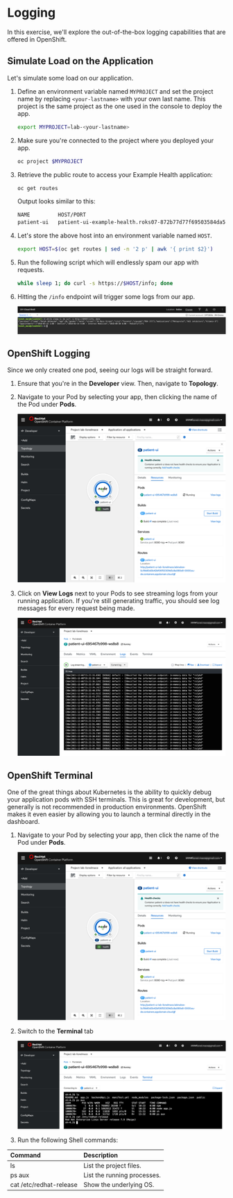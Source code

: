 # Logging

In this exercise, we'll explore the out-of-the-box logging capabilities that are offered in OpenShift.

## Simulate Load on the Application

Let's simulate some load on our application.

1. Define an environment variable named `MYPROJECT` and set the project name by replacing `<your-lastname>` with your own last name. This project is the same project as the one used in the console to deploy the app.

    ```sh
    export MYPROJECT=lab-<your-lastname>
    ```

1. Make sure you're connected to the project where you deployed your app.

    ```sh
    oc project $MYPROJECT
    ```

1. Retrieve the public route to access your Example Health application:

    ```sh
    oc get routes
    ```

    Output looks similar to this:

    ```sh
    NAME         HOST/PORT                                                                                                 PATH      SERVICES     PORT       TERMINATION   WILDCARD
    patient-ui   patient-ui-example-health.roks07-872b77d77f69503584da5a379a38af9c-0000.eu-de.containers.appdomain.cloud             patient-ui   8080-tcp                 None
    ```

1. Let's store the above host into an environment variable named `HOST`.

    ```sh
    export HOST=$(oc get routes | sed -n '2 p' | awk '{ print $2}')
    ```

1. Run the following script which will endlessly spam our app with requests.

    ```sh
    while sleep 1; do curl -s https://$HOST/info; done
    ```

1. Hitting the `/info` endpoint will trigger some logs from our app.

    ![shell loop](../assets/app-loop.png)

## OpenShift Logging

Since we only created one pod, seeing our logs will be straight forward.

1. Ensure that you're in the **Developer** view. Then, navigate to **Topology**.

1. Navigate to your Pod by selecting your app, then clicking the name of the Pod under **Pods**.

    ![Navigate to Pod](../assets/ocp-topo-app-details.png)

1. Click on **View Logs** next to your Pods to see streaming logs from your running application. If you're still generating traffic, you should see log messages for every request being made.

    ![Pod Logs](../assets/ocp43-pod-logs.png)

## OpenShift Terminal

One of the great things about Kubernetes is the ability to quickly debug your application pods with SSH terminals. This is great for development, but generally is not recommended in production environments. OpenShift makes it even easier by allowing you to launch a terminal directly in the dashboard.

1. Navigate to your Pod by selecting your app, then click the name of the Pod under **Pods**.

   ![Navigate to Pod](../assets/ocp-topo-app-details.png)

2. Switch to the **Terminal** tab

   ![Terminal](../assets/ocp-terminal.png)

3. Run the following Shell commands:

| Command | Description |
| :--- | :--- |
| ls | List the project files. |
| ps aux | List the running processes. |
| cat /etc/redhat-release | Show the underlying OS. |
